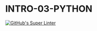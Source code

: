 # INTRO-03-PYTHON

[![GitHub's Super Linter](https://github.com/ICS3U-Programming-Keiden-B/INTRO-03-PYTHON/workflows/GitHub's%20Super%20Linter/badge.svg)](https://github.com/KdenTB/<REPOSITORY>/actions)
